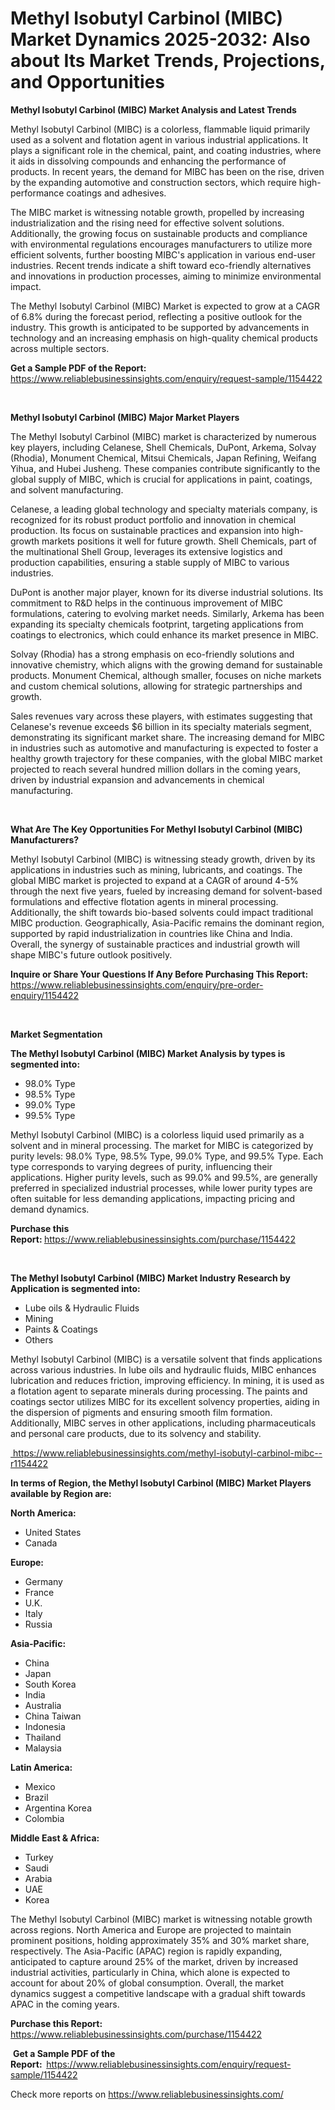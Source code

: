 <p><h1>Methyl Isobutyl Carbinol (MIBC) Market Dynamics 2025-2032: Also about Its Market Trends, Projections, and Opportunities</h1></p><p><strong>Methyl Isobutyl Carbinol (MIBC) Market Analysis and Latest Trends</strong></p>
<p><p>Methyl Isobutyl Carbinol (MIBC) is a colorless, flammable liquid primarily used as a solvent and flotation agent in various industrial applications. It plays a significant role in the chemical, paint, and coating industries, where it aids in dissolving compounds and enhancing the performance of products. In recent years, the demand for MIBC has been on the rise, driven by the expanding automotive and construction sectors, which require high-performance coatings and adhesives. </p><p>The MIBC market is witnessing notable growth, propelled by increasing industrialization and the rising need for effective solvent solutions. Additionally, the growing focus on sustainable products and compliance with environmental regulations encourages manufacturers to utilize more efficient solvents, further boosting MIBC's application in various end-user industries. Recent trends indicate a shift toward eco-friendly alternatives and innovations in production processes, aiming to minimize environmental impact.</p><p>The Methyl Isobutyl Carbinol (MIBC) Market is expected to grow at a CAGR of 6.8% during the forecast period, reflecting a positive outlook for the industry. This growth is anticipated to be supported by advancements in technology and an increasing emphasis on high-quality chemical products across multiple sectors.</p></p>
<p><strong>Get a Sample PDF of the Report:&nbsp;</strong> <a href="https://www.reliablebusinessinsights.com/enquiry/request-sample/1154422?utm_campaign=2214&utm_medium=2&utm_source=Github&utm_content=ia&utm_term=05022025&utm_id=methyl-isobutyl-carbinol-mibc">https://www.reliablebusinessinsights.com/enquiry/request-sample/1154422</a></p>
<p>&nbsp;</p>
<p><strong>Methyl Isobutyl Carbinol (MIBC) Major Market Players</strong></p>
<p><p>The Methyl Isobutyl Carbinol (MIBC) market is characterized by numerous key players, including Celanese, Shell Chemicals, DuPont, Arkema, Solvay (Rhodia), Monument Chemical, Mitsui Chemicals, Japan Refining, Weifang Yihua, and Hubei Jusheng. These companies contribute significantly to the global supply of MIBC, which is crucial for applications in paint, coatings, and solvent manufacturing.</p><p>Celanese, a leading global technology and specialty materials company, is recognized for its robust product portfolio and innovation in chemical production. Its focus on sustainable practices and expansion into high-growth markets positions it well for future growth. Shell Chemicals, part of the multinational Shell Group, leverages its extensive logistics and production capabilities, ensuring a stable supply of MIBC to various industries.</p><p>DuPont is another major player, known for its diverse industrial solutions. Its commitment to R&D helps in the continuous improvement of MIBC formulations, catering to evolving market needs. Similarly, Arkema has been expanding its specialty chemicals footprint, targeting applications from coatings to electronics, which could enhance its market presence in MIBC.</p><p>Solvay (Rhodia) has a strong emphasis on eco-friendly solutions and innovative chemistry, which aligns with the growing demand for sustainable products. Monument Chemical, although smaller, focuses on niche markets and custom chemical solutions, allowing for strategic partnerships and growth.</p><p>Sales revenues vary across these players, with estimates suggesting that Celanese's revenue exceeds $6 billion in its specialty materials segment, demonstrating its significant market share. The increasing demand for MIBC in industries such as automotive and manufacturing is expected to foster a healthy growth trajectory for these companies, with the global MIBC market projected to reach several hundred million dollars in the coming years, driven by industrial expansion and advancements in chemical manufacturing.</p></p>
<p>&nbsp;</p>
<p><strong>What Are The Key Opportunities For Methyl Isobutyl Carbinol (MIBC) Manufacturers?</strong></p>
<p><p>Methyl Isobutyl Carbinol (MIBC) is witnessing steady growth, driven by its applications in industries such as mining, lubricants, and coatings. The global MIBC market is projected to expand at a CAGR of around 4-5% through the next five years, fueled by increasing demand for solvent-based formulations and effective flotation agents in mineral processing. Additionally, the shift towards bio-based solvents could impact traditional MIBC production. Geographically, Asia-Pacific remains the dominant region, supported by rapid industrialization in countries like China and India. Overall, the synergy of sustainable practices and industrial growth will shape MIBC's future outlook positively.</p></p>
<p><strong>Inquire or Share Your Questions If Any Before Purchasing This Report:</strong> <a href="https://www.reliablebusinessinsights.com/enquiry/pre-order-enquiry/1154422?utm_campaign=2214&utm_medium=2&utm_source=Github&utm_content=ia&utm_term=05022025&utm_id=methyl-isobutyl-carbinol-mibc">https://www.reliablebusinessinsights.com/enquiry/pre-order-enquiry/1154422</a></p>
<p>&nbsp;</p>
<p><strong>Market Segmentation</strong></p>
<p><strong>The Methyl Isobutyl Carbinol (MIBC) Market Analysis by types is segmented into:</strong></p>
<p><ul><li>98.0% Type</li><li>98.5% Type</li><li>99.0% Type</li><li>99.5% Type</li></ul></p>
<p><p>Methyl Isobutyl Carbinol (MIBC) is a colorless liquid used primarily as a solvent and in mineral processing. The market for MIBC is categorized by purity levels: 98.0% Type, 98.5% Type, 99.0% Type, and 99.5% Type. Each type corresponds to varying degrees of purity, influencing their applications. Higher purity levels, such as 99.0% and 99.5%, are generally preferred in specialized industrial processes, while lower purity types are often suitable for less demanding applications, impacting pricing and demand dynamics.</p></p>
<p><strong>Purchase this Report:&nbsp;</strong><a href="https://www.reliablebusinessinsights.com/purchase/1154422?utm_campaign=2214&utm_medium=2&utm_source=Github&utm_content=ia&utm_term=05022025&utm_id=methyl-isobutyl-carbinol-mibc">https://www.reliablebusinessinsights.com/purchase/1154422</a></p>
<p>&nbsp;</p>
<p><strong>The Methyl Isobutyl Carbinol (MIBC) Market Industry Research by Application is segmented into:</strong></p>
<p><ul><li>Lube oils & Hydraulic Fluids</li><li>Mining</li><li>Paints & Coatings</li><li>Others</li></ul></p>
<p><p>Methyl Isobutyl Carbinol (MIBC) is a versatile solvent that finds applications across various industries. In lube oils and hydraulic fluids, MIBC enhances lubrication and reduces friction, improving efficiency. In mining, it is used as a flotation agent to separate minerals during processing. The paints and coatings sector utilizes MIBC for its excellent solvency properties, aiding in the dispersion of pigments and ensuring smooth film formation. Additionally, MIBC serves in other applications, including pharmaceuticals and personal care products, due to its solvency and stability.</p></p>
<p><a href="https://www.reliablebusinessinsights.com/methyl-isobutyl-carbinol-mibc--r1154422?utm_campaign=2214&utm_medium=2&utm_source=Github&utm_content=ia&utm_term=05022025&utm_id=methyl-isobutyl-carbinol-mibc">&nbsp;https://www.reliablebusinessinsights.com/methyl-isobutyl-carbinol-mibc--r1154422</a></p>
<p><strong>In terms of Region, the Methyl Isobutyl Carbinol (MIBC) Market Players available by Region are:</strong></p>
<p>
    <p> <strong> North America: </strong>
        <ul>
            <li>United States</li>
            <li>Canada</li>
        </ul>
        </p> 
    <p> <strong> Europe: </strong>
        <ul>
            <li>Germany</li>
            <li>France</li>
            <li>U.K.</li>
            <li>Italy</li>
            <li>Russia</li>
        </ul>
        </p> 
    <p> <strong> Asia-Pacific: </strong>
        <ul>
            <li>China</li>
            <li>Japan</li>
            <li>South Korea</li>
            <li>India</li>
            <li>Australia</li>
            <li>China Taiwan</li>
            <li>Indonesia</li>
            <li>Thailand</li>
            <li>Malaysia</li>
        </ul>
        </p> 
    <p> <strong> Latin America: </strong>
        <ul>
            <li>Mexico</li>
            <li>Brazil</li>
            <li>Argentina Korea</li>
            <li>Colombia</li>
        </ul>
        </p> 
    <p> <strong> Middle East & Africa: </strong>
        <ul>
            <li>Turkey</li>
            <li>Saudi</li>
            <li>Arabia</li>
            <li>UAE</li>
            <li>Korea</li>
        </ul>
    </p>
    </p>
<p><p>The Methyl Isobutyl Carbinol (MIBC) market is witnessing notable growth across regions. North America and Europe are projected to maintain prominent positions, holding approximately 35% and 30% market share, respectively. The Asia-Pacific (APAC) region is rapidly expanding, anticipated to capture around 25% of the market, driven by increased industrial activities, particularly in China, which alone is expected to account for about 20% of global consumption. Overall, the market dynamics suggest a competitive landscape with a gradual shift towards APAC in the coming years.</p></p>
<p><strong>Purchase this Report: </strong><a href="https://www.reliablebusinessinsights.com/purchase/1154422?utm_campaign=2214&utm_medium=2&utm_source=Github&utm_content=ia&utm_term=05022025&utm_id=methyl-isobutyl-carbinol-mibc">https://www.reliablebusinessinsights.com/purchase/1154422</a></p>
<p>&nbsp;<strong>Get a Sample PDF of the Report:&nbsp;&nbsp;</strong><a href="https://www.reliablebusinessinsights.com/enquiry/request-sample/1154422?utm_campaign=2214&utm_medium=2&utm_source=Github&utm_content=ia&utm_term=05022025&utm_id=methyl-isobutyl-carbinol-mibc">https://www.reliablebusinessinsights.com/enquiry/request-sample/1154422</a></p>
<p><strong></strong></p>
<p>Check more reports on <a href="https://www.reliablebusinessinsights.com/?utm_campaign=2214&utm_medium=2&utm_source=Github&utm_content=ia&utm_term=05022025&utm_id=methyl-isobutyl-carbinol-mibc">https://www.reliablebusinessinsights.com/</a></p>